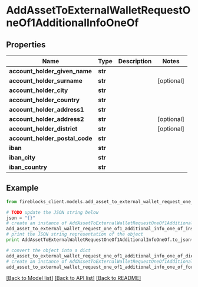 # AddAssetToExternalWalletRequestOneOf1AdditionalInfoOneOf


## Properties

Name | Type | Description | Notes
------------ | ------------- | ------------- | -------------
**account_holder_given_name** | **str** |  | 
**account_holder_surname** | **str** |  | [optional] 
**account_holder_city** | **str** |  | 
**account_holder_country** | **str** |  | 
**account_holder_address1** | **str** |  | 
**account_holder_address2** | **str** |  | [optional] 
**account_holder_district** | **str** |  | [optional] 
**account_holder_postal_code** | **str** |  | 
**iban** | **str** |  | 
**iban_city** | **str** |  | 
**iban_country** | **str** |  | 

## Example

```python
from fireblocks_client.models.add_asset_to_external_wallet_request_one_of1_additional_info_one_of import AddAssetToExternalWalletRequestOneOf1AdditionalInfoOneOf

# TODO update the JSON string below
json = "{}"
# create an instance of AddAssetToExternalWalletRequestOneOf1AdditionalInfoOneOf from a JSON string
add_asset_to_external_wallet_request_one_of1_additional_info_one_of_instance = AddAssetToExternalWalletRequestOneOf1AdditionalInfoOneOf.from_json(json)
# print the JSON string representation of the object
print AddAssetToExternalWalletRequestOneOf1AdditionalInfoOneOf.to_json()

# convert the object into a dict
add_asset_to_external_wallet_request_one_of1_additional_info_one_of_dict = add_asset_to_external_wallet_request_one_of1_additional_info_one_of_instance.to_dict()
# create an instance of AddAssetToExternalWalletRequestOneOf1AdditionalInfoOneOf from a dict
add_asset_to_external_wallet_request_one_of1_additional_info_one_of_form_dict = add_asset_to_external_wallet_request_one_of1_additional_info_one_of.from_dict(add_asset_to_external_wallet_request_one_of1_additional_info_one_of_dict)
```
[[Back to Model list]](../README.md#documentation-for-models) [[Back to API list]](../README.md#documentation-for-api-endpoints) [[Back to README]](../README.md)



